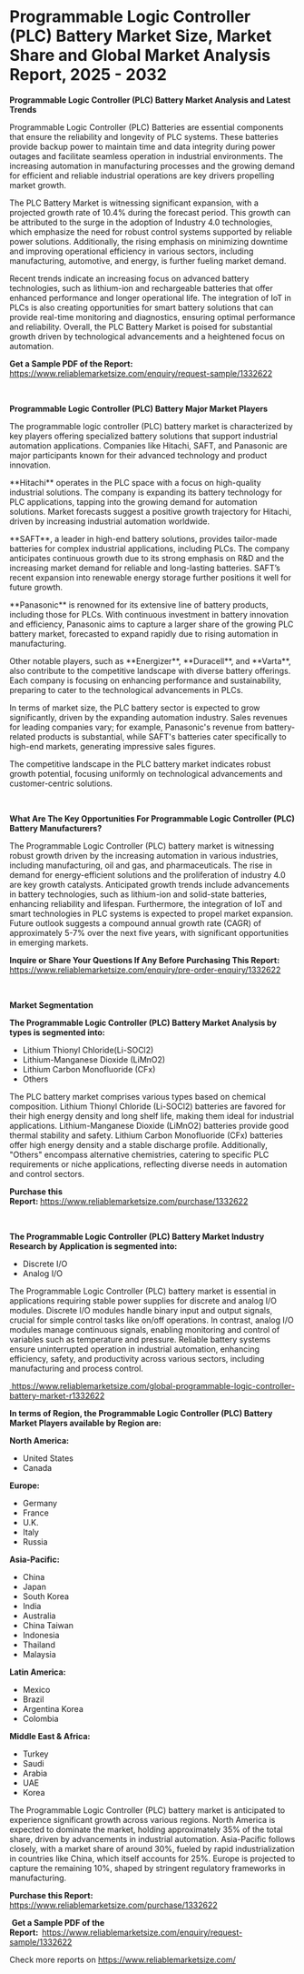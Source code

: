 <p><h1>Programmable Logic Controller (PLC) Battery Market Size, Market Share and Global Market Analysis Report, 2025 - 2032</h1></p><p><strong>Programmable Logic Controller (PLC) Battery Market Analysis and Latest Trends</strong></p>
<p><p>Programmable Logic Controller (PLC) Batteries are essential components that ensure the reliability and longevity of PLC systems. These batteries provide backup power to maintain time and data integrity during power outages and facilitate seamless operation in industrial environments. The increasing automation in manufacturing processes and the growing demand for efficient and reliable industrial operations are key drivers propelling market growth.</p><p>The PLC Battery Market is witnessing significant expansion, with a projected growth rate of 10.4% during the forecast period. This growth can be attributed to the surge in the adoption of Industry 4.0 technologies, which emphasize the need for robust control systems supported by reliable power solutions. Additionally, the rising emphasis on minimizing downtime and improving operational efficiency in various sectors, including manufacturing, automotive, and energy, is further fueling market demand.</p><p>Recent trends indicate an increasing focus on advanced battery technologies, such as lithium-ion and rechargeable batteries that offer enhanced performance and longer operational life. The integration of IoT in PLCs is also creating opportunities for smart battery solutions that can provide real-time monitoring and diagnostics, ensuring optimal performance and reliability. Overall, the PLC Battery Market is poised for substantial growth driven by technological advancements and a heightened focus on automation.</p></p>
<p><strong>Get a Sample PDF of the Report:&nbsp;</strong> <a href="https://www.reliablemarketsize.com/enquiry/request-sample/1332622?utm_campaign=2278&utm_medium=2&utm_source=Github&utm_content=ia&utm_term=14022025&utm_id=programmable-logic-controller-plc-battery">https://www.reliablemarketsize.com/enquiry/request-sample/1332622</a></p>
<p>&nbsp;</p>
<p><strong>Programmable Logic Controller (PLC) Battery Major Market Players</strong></p>
<p><p>The programmable logic controller (PLC) battery market is characterized by key players offering specialized battery solutions that support industrial automation applications. Companies like Hitachi, SAFT, and Panasonic are major participants known for their advanced technology and product innovation.</p><p>**Hitachi** operates in the PLC space with a focus on high-quality industrial solutions. The company is expanding its battery technology for PLC applications, tapping into the growing demand for automation solutions. Market forecasts suggest a positive growth trajectory for Hitachi, driven by increasing industrial automation worldwide.</p><p>**SAFT**, a leader in high-end battery solutions, provides tailor-made batteries for complex industrial applications, including PLCs. The company anticipates continuous growth due to its strong emphasis on R&D and the increasing market demand for reliable and long-lasting batteries. SAFT’s recent expansion into renewable energy storage further positions it well for future growth.</p><p>**Panasonic** is renowned for its extensive line of battery products, including those for PLCs. With continuous investment in battery innovation and efficiency, Panasonic aims to capture a larger share of the growing PLC battery market, forecasted to expand rapidly due to rising automation in manufacturing.</p><p>Other notable players, such as **Energizer**, **Duracell**, and **Varta**, also contribute to the competitive landscape with diverse battery offerings. Each company is focusing on enhancing performance and sustainability, preparing to cater to the technological advancements in PLCs.</p><p>In terms of market size, the PLC battery sector is expected to grow significantly, driven by the expanding automation industry. Sales revenues for leading companies vary; for example, Panasonic's revenue from battery-related products is substantial, while SAFT's batteries cater specifically to high-end markets, generating impressive sales figures.</p><p>The competitive landscape in the PLC battery market indicates robust growth potential, focusing uniformly on technological advancements and customer-centric solutions.</p></p>
<p>&nbsp;</p>
<p><strong>What Are The Key Opportunities For Programmable Logic Controller (PLC) Battery Manufacturers?</strong></p>
<p><p>The Programmable Logic Controller (PLC) battery market is witnessing robust growth driven by the increasing automation in various industries, including manufacturing, oil and gas, and pharmaceuticals. The rise in demand for energy-efficient solutions and the proliferation of industry 4.0 are key growth catalysts. Anticipated growth trends include advancements in battery technologies, such as lithium-ion and solid-state batteries, enhancing reliability and lifespan. Furthermore, the integration of IoT and smart technologies in PLC systems is expected to propel market expansion. Future outlook suggests a compound annual growth rate (CAGR) of approximately 5-7% over the next five years, with significant opportunities in emerging markets.</p></p>
<p><strong>Inquire or Share Your Questions If Any Before Purchasing This Report:</strong> <a href="https://www.reliablemarketsize.com/enquiry/pre-order-enquiry/1332622?utm_campaign=2278&utm_medium=2&utm_source=Github&utm_content=ia&utm_term=14022025&utm_id=programmable-logic-controller-plc-battery">https://www.reliablemarketsize.com/enquiry/pre-order-enquiry/1332622</a></p>
<p>&nbsp;</p>
<p><strong>Market Segmentation</strong></p>
<p><strong>The Programmable Logic Controller (PLC) Battery Market Analysis by types is segmented into:</strong></p>
<p><ul><li>Lithium Thionyl Chloride(Li-SOCl2)</li><li>Lithium-Manganese Dioxide (LiMnO2)</li><li>Lithium Carbon Monofluoride (CFx)</li><li>Others</li></ul></p>
<p><p>The PLC battery market comprises various types based on chemical composition. Lithium Thionyl Chloride (Li-SOCl2) batteries are favored for their high energy density and long shelf life, making them ideal for industrial applications. Lithium-Manganese Dioxide (LiMnO2) batteries provide good thermal stability and safety. Lithium Carbon Monofluoride (CFx) batteries offer high energy density and a stable discharge profile. Additionally, "Others" encompass alternative chemistries, catering to specific PLC requirements or niche applications, reflecting diverse needs in automation and control sectors.</p></p>
<p><strong>Purchase this Report:&nbsp;</strong><a href="https://www.reliablemarketsize.com/purchase/1332622?utm_campaign=2278&utm_medium=2&utm_source=Github&utm_content=ia&utm_term=14022025&utm_id=programmable-logic-controller-plc-battery">https://www.reliablemarketsize.com/purchase/1332622</a></p>
<p>&nbsp;</p>
<p><strong>The Programmable Logic Controller (PLC) Battery Market Industry Research by Application is segmented into:</strong></p>
<p><ul><li>Discrete I/O</li><li>Analog I/O</li></ul></p>
<p><p>The Programmable Logic Controller (PLC) battery market is essential in applications requiring stable power supplies for discrete and analog I/O modules. Discrete I/O modules handle binary input and output signals, crucial for simple control tasks like on/off operations. In contrast, analog I/O modules manage continuous signals, enabling monitoring and control of variables such as temperature and pressure. Reliable battery systems ensure uninterrupted operation in industrial automation, enhancing efficiency, safety, and productivity across various sectors, including manufacturing and process control.</p></p>
<p><a href="https://www.reliablemarketsize.com/global-programmable-logic-controller-battery-market-r1332622?utm_campaign=2278&utm_medium=2&utm_source=Github&utm_content=ia&utm_term=14022025&utm_id=programmable-logic-controller-plc-battery">&nbsp;https://www.reliablemarketsize.com/global-programmable-logic-controller-battery-market-r1332622</a></p>
<p><strong>In terms of Region, the Programmable Logic Controller (PLC) Battery Market Players available by Region are:</strong></p>
<p>
    <p> <strong> North America: </strong>
        <ul>
            <li>United States</li>
            <li>Canada</li>
        </ul>
        </p> 
    <p> <strong> Europe: </strong>
        <ul>
            <li>Germany</li>
            <li>France</li>
            <li>U.K.</li>
            <li>Italy</li>
            <li>Russia</li>
        </ul>
        </p> 
    <p> <strong> Asia-Pacific: </strong>
        <ul>
            <li>China</li>
            <li>Japan</li>
            <li>South Korea</li>
            <li>India</li>
            <li>Australia</li>
            <li>China Taiwan</li>
            <li>Indonesia</li>
            <li>Thailand</li>
            <li>Malaysia</li>
        </ul>
        </p> 
    <p> <strong> Latin America: </strong>
        <ul>
            <li>Mexico</li>
            <li>Brazil</li>
            <li>Argentina Korea</li>
            <li>Colombia</li>
        </ul>
        </p> 
    <p> <strong> Middle East & Africa: </strong>
        <ul>
            <li>Turkey</li>
            <li>Saudi</li>
            <li>Arabia</li>
            <li>UAE</li>
            <li>Korea</li>
        </ul>
    </p>
    </p>
<p><p>The Programmable Logic Controller (PLC) battery market is anticipated to experience significant growth across various regions. North America is expected to dominate the market, holding approximately 35% of the total share, driven by advancements in industrial automation. Asia-Pacific follows closely, with a market share of around 30%, fueled by rapid industrialization in countries like China, which itself accounts for 25%. Europe is projected to capture the remaining 10%, shaped by stringent regulatory frameworks in manufacturing.</p></p>
<p><strong>Purchase this Report: </strong><a href="https://www.reliablemarketsize.com/purchase/1332622?utm_campaign=2278&utm_medium=2&utm_source=Github&utm_content=ia&utm_term=14022025&utm_id=programmable-logic-controller-plc-battery">https://www.reliablemarketsize.com/purchase/1332622</a></p>
<p>&nbsp;<strong>Get a Sample PDF of the Report:&nbsp;&nbsp;</strong><a href="https://www.reliablemarketsize.com/enquiry/request-sample/1332622?utm_campaign=2278&utm_medium=2&utm_source=Github&utm_content=ia&utm_term=14022025&utm_id=programmable-logic-controller-plc-battery">https://www.reliablemarketsize.com/enquiry/request-sample/1332622</a></p>
<p><strong></strong></p>
<p>Check more reports on <a href="https://www.reliablemarketsize.com/?utm_campaign=2278&utm_medium=2&utm_source=Github&utm_content=ia&utm_term=14022025&utm_id=programmable-logic-controller-plc-battery">https://www.reliablemarketsize.com/</a></p>